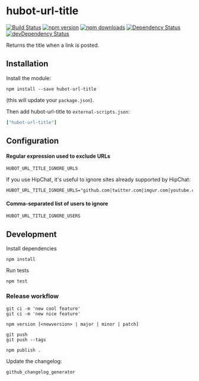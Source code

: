# hubot-url-title

[![Build Status](https://travis-ci.org/dentarg/hubot-url-title.svg?branch=master)](https://travis-ci.org/dentarg/hubot-url-title) [![npm version](https://badge.fury.io/js/hubot-url-title.svg)](https://www.npmjs.com/package/hubot-url-title) [![npm downloads](https://img.shields.io/npm/dm/hubot-url-title.svg)](https://www.npmjs.com/package/hubot-url-title) [![Dependency Status](https://david-dm.org/dentarg/hubot-url-title.svg)](https://david-dm.org/dentarg/hubot-url-title) [![devDependency Status](https://david-dm.org/dentarg/hubot-url-title/dev-status.svg)](https://david-dm.org/dentarg/hubot-url-title?type=dev)

Returns the title when a link is posted.

## Installation

Install the module:

    npm install --save hubot-url-title

(this will update your `package.json`).

Then add hubot-url-title to `external-scripts.json`:

```coffee
["hubot-url-title"]
```

## Configuration

#### Regular expression used to exclude URLs

    HUBOT_URL_TITLE_IGNORE_URLS

If you use HipChat, it's useful to ignore sites already supported by HipChat:

    HUBOT_URL_TITLE_IGNORE_URLS="github.com|twitter.com|imgur.com|youtube.com|spotify.com|instagram.com"

#### Comma-separated list of users to ignore

    HUBOT_URL_TITLE_IGNORE_USERS

## Development

Install dependencies

    npm install

Run tests

    npm test

### Release workflow

    git ci -m 'new cool feature'
    git ci -m 'new nice feature'

    npm version [<newversion> | major | minor | patch]

    git push
    git push --tags

    npm publish .

Update the changelog:

    github_changelog_generator
